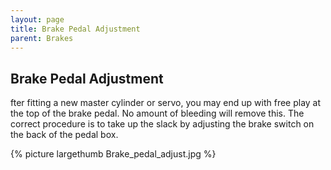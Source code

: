 ```yaml
---
layout: page
title: Brake Pedal Adjustment
parent: Brakes
---
```

## Brake Pedal Adjustment

fter fitting a new master cylinder or servo, you may end up with free play at the top of the brake pedal. No amount of bleeding will remove this. The correct procedure is to take up the slack by adjusting the brake switch on the back of the pedal box.

{% picture largethumb Brake_pedal_adjust.jpg %}

